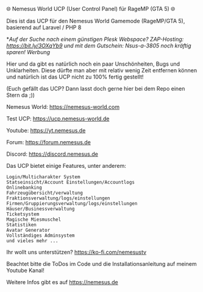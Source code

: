 🌐 Nemesus World UCP (User Control Panel) für RageMP (GTA 5) 🌐

Dies ist das UCP für den Nemesus World Gamemode (RageMP/GTA 5), basierend auf Laravel / PHP 8

**Auf der Suche nach einem günstigen Plesk Webspace? ZAP-Hosting: https://bit.ly/3OXqYb9 und mit dem Gutschein: Nsus-a-3805 noch kräftig sparen! *Werbung**

Hier und da gibt es natürlich noch ein paar Unschönheiten, Bugs und Unklarheiten. Diese dürfte man aber mit relativ wenig Zeit entfernen können und natürlich ist das UCP nicht zu 100% fertig gestellt!

(Euch gefällt das UCP? Dann lasst doch gerne hier bei dem Repo einen Stern da ;))

Nemesus World: https://nemesus-world.com

Test UCP: https://ucp.nemesus-world.de

Youtube: https://yt.nemesus.de

Forum: https://forum.nemesus.de

Discord: https://discord.nemesus.de

Das UCP bietet einige Features, unter anderem:

    Login/Multicharakter System
    Statseinsicht/Account Einstellungen/Accountlogs
    Onlinebanking
    Fahrzeugübersicht/verwaltung
    Fraktionsverwaltung/logs/einstellungen
    Firmen/Gruppierungsverwaltung/logs/einstellungen
    Häuser/Businessverwaltung
    Ticketsystem
    Magische Miesmuschel
    Statistiken
    Avatar Generator
    Vollständiges Adminsystem
    und vieles mehr ...
    
Ihr wollt uns unterstützen? https://ko-fi.com/nemesustv

Beachtet bitte die ToDos im Code und die Installationsanleitung auf meinem Youtube Kanal!

Weitere Infos gibt es auf https://nemesus.de
